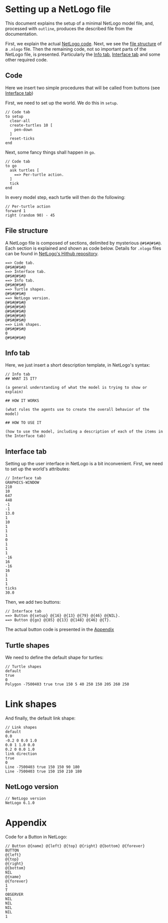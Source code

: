 # Setting up a NetLogo file

This document explains the setup of a minimal NetLogo model file,
and, processed with `outline`, produces the described file from the documentation.

First, we explain the actual [NetLogo code](#code). 
Next, we see the [file structure](#file-structure) of a `.nlogo` file. 
Then the remaining code, not so important parts of the NetLogo file, is presented.
Particularly the [Info tab](#info-tab), [Interface tab](#interface-tab)
and some other required code.

## Code

Here we insert two simple procedures that will be called from buttons (see [Interface tab](#interface-tab))

First, we need to set up the world. We do this in `setup`.

```
// Code tab
to setup
  clear-all
  create-turtles 10 [
    pen-down
  ]
  reset-ticks
end

```

Next, some fancy things shall happen in `go`.

```
// Code tab
to go
  ask turtles [
    ==> Per-turtle action.
  ]
  tick
end
```

In every model step, each turtle will then do the following:

```
// Per-turtle action
forward 1
right (random 90) - 45
```

## File structure

A NetLogo file is composed of sections, delimited by mysterious `@#$#@#$#@`.
Each section is explained and shown as code below.
Details for `.nlogo` files can be found in [NetLogo's Hithub repository](https://github.com/NetLogo/NetLogo/wiki/File-(.nlogo)-and-Widget-Format).

```
==> Code tab.
@#$#@#$#@
==> Interface tab.
@#$#@#$#@
==> Info tab.
@#$#@#$#@
==> Turtle shapes.
@#$#@#$#@
==> NetLogo version.
@#$#@#$#@
@#$#@#$#@
@#$#@#$#@
@#$#@#$#@
@#$#@#$#@
==> Link shapes.
@#$#@#$#@
0
@#$#@#$#@

```

## Info tab

Here, we just insert a short description template, in NetLogo's syntax:

```
// Info tab
## WHAT IS IT?

(a general understanding of what the model is trying to show or explain)

## HOW IT WORKS

(what rules the agents use to create the overall behavior of the model)

## HOW TO USE IT

(how to use the model, including a description of each of the items in the Interface tab)
```

## Interface tab

Setting up the user interface in NetLogo is a bit inconvenient.
First, we need to set up the world's attributes:

```
// Interface tab
GRAPHICS-WINDOW
210
10
647
448
-1
-1
13.0
1
10
1
1
1
0
1
1
1
-16
16
-16
16
1
1
1
ticks
30.0

```

Then, we add two buttons:

```
// Interface tab
==> Button @{setup} @{16} @{13} @{79} @{46} @{NIL}.
==> Button @{go} @{85} @{13} @{148} @{46} @{T}.
```

The actual button code is presented in the [Appendix](#appendix)

## Turtle shapes

We need to define the default shape for turtles:

```
// Turtle shapes
default
true
0
Polygon -7500403 true true 150 5 40 250 150 205 260 250
```

# Link shapes

And finally, the default link shape:

```
// Link shapes
default
0.0
-0.2 0 0.0 1.0
0.0 1 1.0 0.0
0.2 0 0.0 1.0
link direction
true
0
Line -7500403 true 150 150 90 180
Line -7500403 true 150 150 210 180
```

## NetLogo version

```
// NetLogo version
NetLogo 6.1.0
```

# Appendix

Code for a Button in NetLogo:

```
// Button @{name} @{left} @{top} @{right} @{bottom} @{forever}
BUTTON
@{left}
@{top}
@{right}
@{bottom}
NIL
@{name}
@{forever}
1
T
OBSERVER
NIL
NIL
NIL
NIL
1

```
